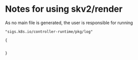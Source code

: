 # Notes for using skv2/render

As no main file is generated, the user is responsible
for running


```
"sigs.k8s.io/controller-runtime/pkg/log"

{
    

}


```